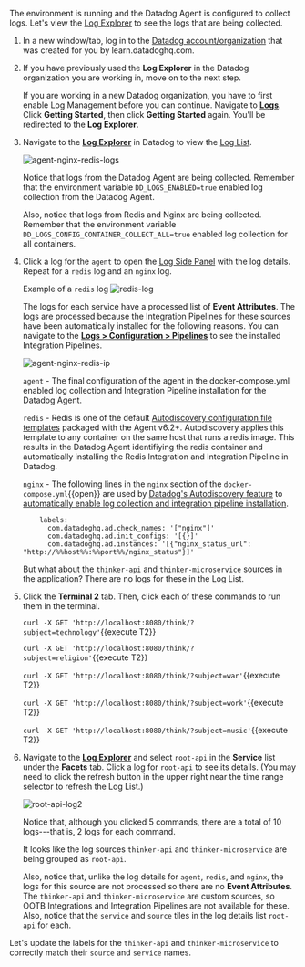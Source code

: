 The environment is running and the Datadog Agent is configured to collect logs. Let's view the <a href="https://docs.datadoghq.com/logs/explorer/" target="_blank">Log Explorer</a> to see the logs that are being collected.

1. In a new window/tab, log in to the <a href="https://app.datadoghq.com/account/login" target="_datadog">Datadog account/organization</a> that was created for you by learn.datadoghq.com. 

2. If you have previously used the **Log Explorer** in the Datadog organization you are working in, move on to the next step. 
    
    If you are working in a new Datadog organization, you have to first enable Log Management before you can continue. Navigate to <a href="https://app.datadoghq.com/logs" target="_datadog">**Logs**</a>. Click **Getting Started**, then click **Getting Started** again. You'll be redirected to the **Log Explorer**.

3. Navigate to the <a href="https://app.datadoghq.com/logs" target="_datadog">**Log Explorer**</a> in Datadog to view the <a href="https://docs.datadoghq.com/logs/explorer/list/" target="_blank">Log List</a>.

    ![agent-nginx-redis-logs](collectlogs/assets/agent-nginx-redis-logs.png)

    Notice that logs from the Datadog Agent are being collected. Remember that the environment variable `DD_LOGS_ENABLED=true` enabled log collection from the Datadog Agent.

    Also, notice that logs from Redis and Nginx are being collected. Remember that the environment variable `DD_LOGS_CONFIG_CONTAINER_COLLECT_ALL=true` enabled log collection for all containers.

4. Click a log for the `agent` to open the <a href="https://docs.datadoghq.com/logs/explorer/#the-log-side-panel" target="_blank">Log Side Panel</a> with the log details. Repeat for a `redis` log and an `nginx` log.

    Example of a `redis` log
    ![redis-log](collectlogs/assets/redis-log.png)
    
    The logs for each service have a processed list of **Event Attributes**. The logs are processed because the Integration Pipelines for these sources have been automatically installed for the following reasons. You can navigate to the <a href="https://app.datadoghq.com/account/login" target="_datadog">**Logs > Configuration > Pipelines**</a> to see the installed Integration Pipelines.

    ![agent-nginx-redis-ip](collectlogs/assets/agent-nginx-redis-ip.png)

    `agent` - The final configuration of the agent in the docker-compose.yml enabled log collection and Integration Pipeline installation for the Datadog Agent. 

    `redis` - Redis is one of the default <a href="https://docs.datadoghq.com/agent/docker/integrations/?tab=file#datadog-redis-integration" target="_blank">Autodiscovery configuration file templates</a> packaged with the Agent v6.2+. Autodiscovery applies this template to any container on the same host that runs a redis image. This results in the Datadog Agent identifiying the redis container and automatically installing the Redis Integration and Integration Pipeline in Datadog.
    
    `nginx` - The following lines in the `nginx` section of the `docker-compose.yml`{{open}} are used by <a href="https://docs.datadoghq.com/agent/docker/integrations/?tab=docker" target="_blank">Datadog's Autodiscovery feature</a> to <a href="https://docs.datadoghq.com/agent/docker/log/?tab=nginxdockerfile#examples" target="_blank"> automatically enable log collection and integration pipeline installation</a>.
    ```
        labels:
          com.datadoghq.ad.check_names: '["nginx"]'
          com.datadoghq.ad.init_configs: '[{}]'
          com.datadoghq.ad.instances: '[{"nginx_status_url": "http://%%host%%:%%port%%/nginx_status"}]'
    ```
    
    But what about the `thinker-api` and `thinker-microservice` sources in the application? There are no logs for these in the Log List.

5. Click the **Terminal 2** tab. Then, click each of these commands to run them in the terminal.

    `curl -X GET 'http://localhost:8080/think/?subject=technology'`{{execute T2}}

    `curl -X GET 'http://localhost:8080/think/?subject=religion'`{{execute T2}}

    `curl -X GET 'http://localhost:8080/think/?subject=war'`{{execute T2}}
    
    `curl -X GET 'http://localhost:8080/think/?subject=work'`{{execute T2}}

    `curl -X GET 'http://localhost:8080/think/?subject=music'`{{execute T2}}

6. Navigate to the <a href="https://app.datadoghq.com/logs" target="_datadog">**Log Explorer**</a> and select `root-api` in the **Service** list under the **Facets** tab. Click a log for `root-api` to see its details. (You may need to click the refresh button in the upper right near the time range selector to refresh the Log List.)

    ![root-api-log2](collectlogs/assets/root-api-log2.png)
    
    Notice that, although you clicked 5 commands, there are a total of 10 logs---that is, 2 logs for each command.

    It looks like the log sources `thinker-api` and `thinker-microservice` are being grouped as `root-api`.

    Also, notice that, unlike the log details for `agent`, `redis`, and `nginx`, the logs for this source are not processed so there are no **Event Attributes**. The `thinker-api` and `thinker-microservice` are custom sources, so OOTB Integrations and Integration Pipelines are not available for these. Also, notice that the `service` and `source` tiles in the log details list `root-api` for each.

Let's update the labels for the `thinker-api` and `thinker-microservice` to correctly match their `source` and `service` names.
